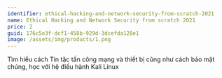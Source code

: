 ```yaml
---
identifier: ethical-hacking-and-network-security-from-scratch-2021
name: Ethical Hacking and Network Security from scratch 2021
price: 2
guid: 176c5e3f-dcf1-458b-929d-3dcefda128e1
image: /assets/img/products/1.png
---
```

Tìm hiểu cách Tin tặc tấn công mạng và thiết bị cũng như cách bảo mật chúng, học với hệ điều hành Kali Linux